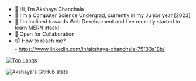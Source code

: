- 👋 Hi, I’m Akshaya Chanchala
- 🌱 I'm a Computer Science Undergrad, currently in my Junior year [2023]
- 👀 I'm inclined towards Web Development and I've recently started to learn MERN stack! 
- 💞️ Open for Collaboration
- 📫 How to reach me?
      <br>
      - https://www.linkedin.com/in/akshaya-chanchala-75133a18b/
<!---
Akshaya101/Akshaya101 is a ✨ special ✨ repository because its `README.md` (this file) appears on your GitHub profile.
You can click the Preview link to take a look at your changes.
--->

[![Top Langs](https://github-readme-stats.vercel.app/api/top-langs/?username=Akshaya101)](https://github.com/Akshaya/github-readme-stats)

![Akshaya's GitHub stats](https://github-readme-stats.vercel.app/api?username=Akshaya101&show_icons=true&theme=radical)
